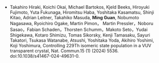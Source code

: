 - Takahiro Hiraki, Koichi Okai, Michael Bartokos, Kjeld Beeks, Hiroyuki Fujimoto, Yuta Fukunaga, Hiromitsu Haba, Yoshitaka Kasamatsu, Shinji Kitao, Adrian Leitner, Takahiko Masuda, <strong>Ming Guan</strong>, Nobumoto Nagasawa, Ryoichiro Ogake, Martin Pimon， Martin Pressler，Noboru Sasao，Fabian Schaden，Thorsten Schumm，Makoto Seto，Yudai Shigekawa, Kotaro Shimizu, Tomas Sikorsky, Kenji Tamasaku, Sayuri Takatori, Tsukasa Watanabe, Atsushi, Yoshitaka Yoda, Akihiro Yoshimi, Koji Yoshimura, Controlling 229Th isomeric state population in a VUV transparent crystal, Nat. Commun.15 (1) (2024) 5536. doi:10.1038/s41467-024-49631-0.